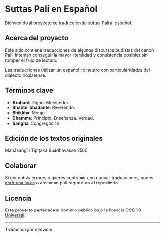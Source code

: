 # Suttas Pali en Español

Bienvenido al proyecto de traducción de suttas Pali al español.

## Acerca del proyecto

Este sitio contiene traducciones de algunos discursos budistas del canon Pali. Intentan conseguir la mayor literalidad y consistencia posibles sin romper el flujo de lectura.

Las traducciones utilizan un español no neutro con particularidades del dialecto rioplatense.

## Términos clave

- **Arahant**: Digno. Merecedor.
- **Bhante**, **bhadante**: Reverendo.
- **Bhikkhu**: Monje.
- **Dhamma**: Principio. Enseñanza. Verdad.
- **Saṅgha**: Congregación.

## Edición de los textos originales

Mahāsaṅgīti Tipiṭaka Buddhavasse 2500

## Colaborar

Si encontrás errores o querés contribuir con nuevas traducciones, podés [abrir una issue](https://github.com/mjaviem/suttas-spanish/issues/new/choose) o enviar un pull request en el repositorio.

## Licencia
Este proyecto pertenece al dominio público bajo la licencia [CC0 1.0 Universal](https://github.com/mjaviem/suttas-spanish/blob/main/LICENSE).

---

*Traducido por mjaviem*